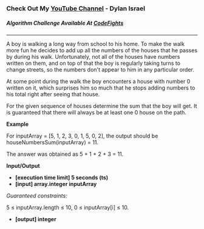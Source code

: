 ### Check Out My [YouTube Channel](https://www.YouTube.com/CodingTutorials360) - Dylan Israel

##### Algorithm Challenge Available At [CodeFights](https://codefights.com/arcade/code-arcade/well-of-integration/3QMXNwGfvLMoQwed7)
---
A boy is walking a long way from school to his home. To make the walk more fun he decides to add up all the numbers of the houses that he passes by during his walk. Unfortunately, not all of the houses have numbers written on them, and on top of that the boy is regularly taking turns to change streets, so the numbers don't appear to him in any particular order.

At some point during the walk the boy encounters a house with number 0 written on it, which surprises him so much that he stops adding numbers to his total right after seeing that house.

For the given sequence of houses determine the sum that the boy will get. It is guaranteed that there will always be at least one 0 house on the path.

**Example**

For inputArray = [5, 1, 2, 3, 0, 1, 5, 0, 2], the output should be
houseNumbersSum(inputArray) = 11.

The answer was obtained as 5 + 1 + 2 + 3 = 11.

**Input/Output**

- **[execution time limit] 5 seconds (ts)**
- **[input] array.integer inputArray**

*Guaranteed constraints:*

5 ≤ inputArray.length ≤ 10,
0 ≤ inputArray[i] ≤ 10.

- **[output] integer**